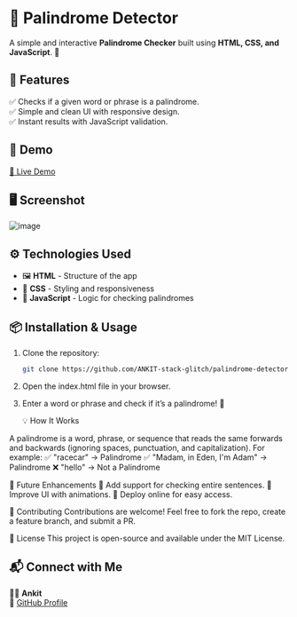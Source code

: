 # 🔁 Palindrome Detector

A simple and interactive **Palindrome Checker** built using **HTML, CSS, and JavaScript**. 🚀  

## 📌 Features  
✅ Checks if a given word or phrase is a palindrome.  
✅ Simple and clean UI with responsive design.  
✅ Instant results with JavaScript validation.  

## 🎥 Demo  
[🔗 Live Demo](https://ankit-stack-glitch.github.io/palindrome-detector/)


## 🖥️ Screenshot  
 
![image](https://github.com/user-attachments/assets/96085cff-d691-4f34-becf-fe14d67f3e45)


## ⚙️ Technologies Used  
- 🖼 **HTML** - Structure of the app  
- 🎨 **CSS** - Styling and responsiveness  
- 🚀 **JavaScript** - Logic for checking palindromes  

## 📦 Installation & Usage  
1. Clone the repository:  
   ```bash
   git clone https://github.com/ANKIT-stack-glitch/palindrome-detector.git
   
2. Open the index.html file in your browser.
3. Enter a word or phrase and check if it’s a palindrome! 🔄

   
   💡 How It Works
   
A palindrome is a word, phrase, or sequence that reads the same forwards and backwards (ignoring spaces, punctuation, and capitalization).
For example:
✅ "racecar" → Palindrome
✅ "Madam, in Eden, I'm Adam" → Palindrome
❌ "hello" → Not a Palindrome


🚀 Future Enhancements
🔹 Add support for checking entire sentences.
🔹 Improve UI with animations.
🔹 Deploy online for easy access.


🙌 Contributing
Contributions are welcome! Feel free to fork the repo, create a feature branch, and submit a PR.


📝 License
This project is open-source and available under the MIT License.


## 📬 Connect with Me  
👨‍💻 **Ankit**  
🔗 [GitHub Profile](https://github.com/ANKIT-stack-glitch)



